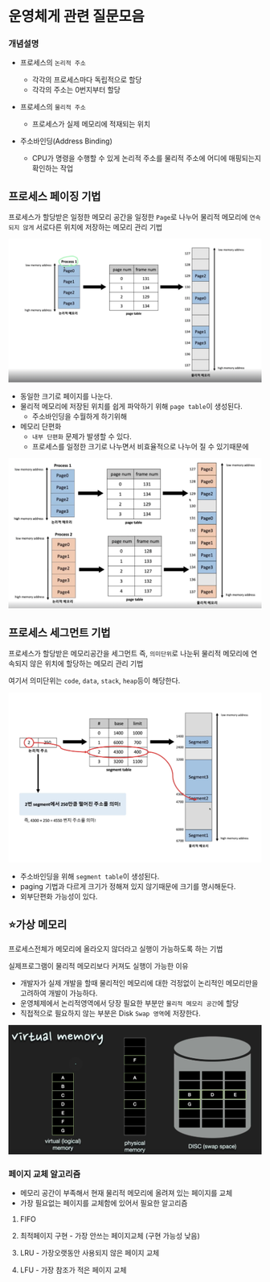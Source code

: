 # 운영체게 관련 질문모음

### 개념설명

- 프로세스의 `논리적 주소`
  - 각각의 프로세스마다 독립적으로 할당
  - 각각의 주소는 0번지부터 할당
- 프로세스의 `물리적 주소`
  - 프로세스가 실제 메모리에 적재되는 위치

- 주소바인딩(Address Binding)
  - CPU가 명령을 수행할 수 있게 논리적 주소를 물리적 주소에 어디에 매핑되는지 확인하는 작업

## 프로세스 페이징 기법
프로세스가 할당받은 일정한 메모리 공간을 일정한 `Page`로 나누어 물리적 메모리에 `연속되지 않게` 서로다른 위치에 저장하는 메모리 관리 기법

![페이징 기법](assets/pagingMemory.png)

- 동일한 크기로 페이지를 나눈다.
- 물리적 메모리에 저장된 위치를 쉽게 파악하기 위해 `page table`이 생성된다.
  - 주소바인딩을 수월하게 하기위해
- 메모리 단편화
  - `내부 단편화` 문제가 발생할 수 있다.
  - 프로세스를 일정한 크기로 나누면서 비효율적으로 나누어 질 수 있기때문에

![페이징 기법2](assets/pagingMemory2.png)

## 프로세스 세그먼트 기법

프로세스가 할당받은 메모리공간을 세그먼트 즉, `의미단위`로 나눈뒤 물리적 메모리에 연속되지 않은 위치에 할당하는 메모리 관리 기법

여기서 의미단위는 `code`, `data`, `stack`, `heap`등이 해당한다.

![세그먼트 기법](assets/segmentMemory.png)

- 주소바인딩을 위해 `segment table`이 생성된다.
- paging 기법과 다르게 크기가 정해져 있지 않기때문에 크기를 명시해둔다.
- 외부단편화 가능성이 있다.


## ⭐️가상 메모리
프로세스전체가 메모리에 올라오지 않더라고 실행이 가능하도록 하는 기법

실제프로그램이 물리적 메모리보다 커져도 실행이 가능한 이유

- 개발자가 실제 개발을 할때 물리적인 메모리에 대한 걱정없이 논리적인 메모리만을 고려하여 개발이 가능하다.
- 운영체제에서 논리적영역에서 당장 필요한 부분만 `물리적 메모리 공간`에 할당
- 직접적으로 필요하지 않는 부분은 Disk `Swap 영역`에 저장한다.

![가상메모리](assets/virtualMemory.png)

### 페이지 교체 알고리즘
- 메모리 공간이 부족해서 현재 물리적 메모리에 올려져 있는 페이지를 교체
- 가장 필요없는 페이지를 교체함에 있어서 필요한 알고리즘

1) FIFO

2) 최적페이지 구현 - 가장 안쓰는 페이지교체 (구현 가능성 낮음)

3) LRU - 가장오랫동안 사용되지 않은 페이지 교체

4) LFU - 가장 참조가 적은 페이지 교체